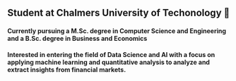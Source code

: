 ## Student at Chalmers University of Techonology 👋
#### Currently pursuing a M.Sc. degree in Computer Science and Engineering and a B.Sc. degree in Business and Economics

#### Interested in entering the field of Data Science and AI with a focus on applying machine learning and quantitative analysis to analyze and extract insights from financial markets.


<!--
**ollestenson/ollestenson** is a ✨ _special_ ✨ repository because its `README.md` (this file) appears on your GitHub profile.

Here are some ideas to get you started:

- 🔭 I’m currently working on ...
- 🌱 I’m currently learning ...
- 👯 I’m looking to collaborate on ...
- 🤔 I’m looking for help with ...
- 💬 Ask me about ...
- 📫 How to reach me: ...
- 😄 Pronouns: ...
- ⚡ Fun fact: ...
-->
